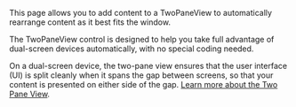 ﻿This page allows you to add content to a TwoPaneView to automatically rearrange content as it best fits the window.

The TwoPaneView control is designed to help you take full advantage of dual-screen devices automatically, with no special coding needed.

On a dual-screen device, the two-pane view ensures that the user interface (UI) is split cleanly when it spans the gap between screens, so that your content is presented on either side of the gap. [Learn more about the Two Pane View](https://docs.microsoft.com/windows/uwp/design/controls-and-patterns/two-pane-view).